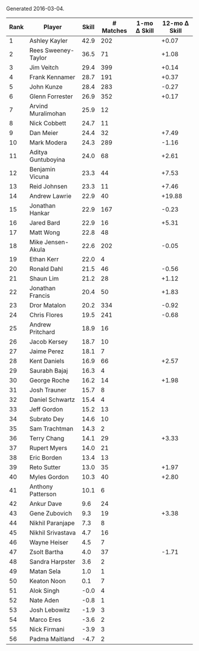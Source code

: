 Generated 2016-03-04.

| Rank | Player              | Skill | # Matches | 1-mo Δ Skill | 12-mo Δ Skill |
|------|---------------------|-------|-----------|--------------|---------------|
|    1 | Ashley Kayler       |  42.9 |       202 |              |         +0.07 |
|    2 | Rees Sweeney-Taylor |  36.5 |        71 |              |         +1.08 |
|    3 | Jim Veitch          |  29.4 |       399 |              |         +0.14 |
|    4 | Frank Kennamer      |  28.7 |       191 |              |         +0.37 |
|    5 | John Kunze          |  28.4 |       283 |              |         -0.27 |
|    6 | Glenn Forrester     |  26.9 |       352 |              |         +0.17 |
|    7 | Arvind Muralimohan  |  25.9 |        12 |              |               |
|    8 | Nick Cobbett        |  24.7 |        11 |              |               |
|    9 | Dan Meier           |  24.4 |        32 |              |         +7.49 |
|   10 | Mark Modera         |  24.3 |       289 |              |         -1.16 |
|   11 | Aditya Guntuboyina  |  24.0 |        68 |              |         +2.61 |
|   12 | Benjamin Vicuna     |  23.3 |        44 |              |         +7.53 |
|   13 | Reid Johnsen        |  23.3 |        11 |              |         +7.46 |
|   14 | Andrew Lawrie       |  22.9 |        40 |              |        +19.88 |
|   15 | Jonathan Hankar     |  22.9 |       167 |              |         -0.23 |
|   16 | Jared Bard          |  22.9 |        16 |              |         +5.31 |
|   17 | Matt Wong           |  22.8 |        48 |              |               |
|   18 | Mike Jensen-Akula   |  22.6 |       202 |              |         -0.05 |
|   19 | Ethan Kerr          |  22.0 |         4 |              |               |
|   20 | Ronald Dahl         |  21.5 |        46 |              |         -0.56 |
|   21 | Shaun Lim           |  21.2 |        28 |              |         +1.12 |
|   22 | Jonathan Francis    |  20.4 |        50 |              |         +1.83 |
|   23 | Dror Matalon        |  20.2 |       334 |              |         -0.92 |
|   24 | Chris Flores        |  19.5 |       241 |              |         -0.68 |
|   25 | Andrew Pritchard    |  18.9 |        16 |              |               |
|   26 | Jacob Kersey        |  18.7 |        10 |              |               |
|   27 | Jaime Perez         |  18.1 |         7 |              |               |
|   28 | Kent Daniels        |  16.9 |        66 |              |         +2.57 |
|   29 | Saurabh Bajaj       |  16.3 |         4 |              |               |
|   30 | George Roche        |  16.2 |        14 |              |         +1.98 |
|   31 | Josh Trauner        |  15.7 |         8 |              |               |
|   32 | Daniel Schwartz     |  15.4 |         4 |              |               |
|   33 | Jeff Gordon         |  15.2 |        13 |              |               |
|   34 | Subrato Dey         |  14.6 |        10 |              |               |
|   35 | Sam Trachtman       |  14.3 |         2 |              |               |
|   36 | Terry Chang         |  14.1 |        29 |              |         +3.33 |
|   37 | Rupert Myers        |  14.0 |        21 |              |               |
|   38 | Eric Borden         |  13.4 |        13 |              |               |
|   39 | Reto Sutter         |  13.0 |        35 |              |         +1.97 |
|   40 | Myles Gordon        |  10.3 |        40 |              |         +2.80 |
|   41 | Anthony Patterson   |  10.1 |         6 |              |               |
|   42 | Ankur Dave          |   9.6 |        24 |              |               |
|   43 | Gene Zubovich       |   9.3 |        19 |              |         +3.38 |
|   44 | Nikhil Paranjape    |   7.3 |         8 |              |               |
|   45 | Nikhil Srivastava   |   4.7 |        16 |              |               |
|   46 | Wayne Heiser        |   4.5 |         7 |              |               |
|   47 | Zsolt Bartha        |   4.0 |        37 |              |         -1.71 |
|   48 | Sandra Harpster     |   3.6 |         2 |              |               |
|   49 | Matan Sela          |   1.0 |         1 |              |               |
|   50 | Keaton Noon         |   0.1 |         7 |              |               |
|   51 | Alok Singh          |  -0.0 |         4 |              |               |
|   52 | Nate Aden           |  -0.8 |         1 |              |               |
|   53 | Josh Lebowitz       |  -1.9 |         3 |              |               |
|   54 | Marco Eres          |  -3.6 |         2 |              |               |
|   55 | Nick Firmani        |  -3.9 |         3 |              |               |
|   56 | Padma Maitland      |  -4.7 |         2 |              |               |